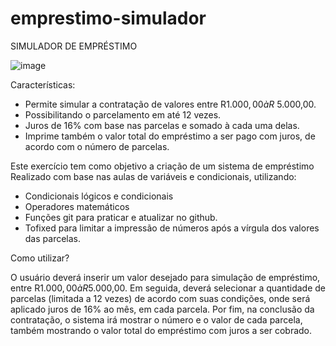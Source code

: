 # emprestimo-simulador

SIMULADOR DE EMPRÉSTIMO

![image](https://github.com/evandro-ucciolini/emprestimo-simulador/assets/144072777/436bf463-f165-4a1c-8d7e-830eb8ff14f2)


Características: 

- Permite simular a contratação de valores entre R$1.000,00 à R$ 5.000,00.
- Possibilitando o parcelamento em até 12 vezes.
- Juros de 16% com base nas parcelas e somado à cada uma delas.
- Imprime também o valor total do empréstimo a ser pago com juros, de acordo com o número de parcelas.

Este exercício tem como objetivo a criação de um sistema de empréstimo
Realizado com base nas aulas de variáveis e condicionais, utilizando:

- Condicionais lógicos e condicionais
- Operadores matemáticos
- Funções git para praticar e atualizar no github. 
- Tofixed para limitar a impressão de números após a vírgula dos valores das parcelas.

Como utilizar?

O usuário deverá inserir um valor desejado para simulação de empréstimo, entre R$1.000,00 à R$5.000,00. Em seguida, deverá selecionar a quantidade de parcelas (limitada a 12 vezes) de acordo com suas condições, onde será aplicado juros de 16% ao mês, em cada parcela. Por fim, na conclusão da contratação, o sistema irá mostrar o número e o valor de cada parcela, também mostrando o valor total do empréstimo com juros a ser cobrado. 




